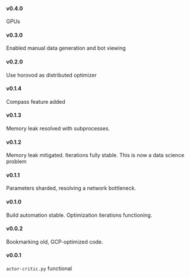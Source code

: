 
#### v0.4.0 

GPUs

#### v0.3.0 

Enabled manual data generation and bot viewing 

#### v0.2.0

Use horovod as distributed optimizer

#### v0.1.4 

Compass feature added

#### v0.1.3

Memory leak resolved with subprocesses. 

#### v0.1.2

Memory leak mitigated. Iterations fully stable. This is now a data science problem

#### v0.1.1

Parameters sharded, resolving a network bottleneck. 

#### v0.1.0 

Build automation stable. Optimization iterations functioning. 

#### v0.0.2

Bookmarking old, GCP-optimized code.

#### v0.0.1

`actor-critic.py` functional 

